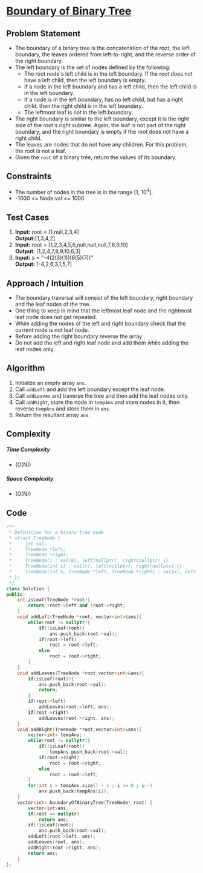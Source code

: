 # [Boundary of Binary Tree](https://leetcode.com/problems/boundary-of-binary-tree/description/)




## Problem Statement
- The boundary of a binary tree is the concatenation of the root, the left boundary, the leaves ordered from left-to-right, and the reverse order of the right boundary.
- The left boundary is the set of nodes defined by the following:
    - The root node's left child is in the left boundary. If the root does not have a left child, then the left boundary is empty.
    - If a node in the left boundary and has a left child, then the left child is in the left boundary.
    - If a node is in the left boundary, has no left child, but has a right child, then the right child is in the left boundary.
    - The leftmost leaf is not in the left boundary.
- The right boundary is similar to the left boundary, except it is the right side of the root's right subtree. Again, the leaf is not part of the right boundary, and the right boundary is empty if the root does not have a right child.
- The leaves are nodes that do not have any children. For this problem, the root is not a leaf.
- Given the `root` of a binary tree, return the values of its boundary.



## Constraints
- The number of nodes in the tree is in the range [1, 10<sup>4</sup>].
- -1000 <= Node.val <= 1000



## Test Cases
1. **Input:** root = [1,null,2,3,4] <br>
**Output:**[1,3,4,2]
2. **Input:** root = [1,2,3,4,5,6,null,null,null,7,8,9,10] <br>
**Output:** [1,2,4,7,8,9,10,6,3]
3. **Input:** s = "-4(2(3)(1))(6(5)(7))" <br>
**Output:** [-4,2,6,3,1,5,7]



## Approach / Intuition 
- The boundary traversal will consist of the left boundary, right boundary and the leaf nodes of the tree.
- One thing to keep in mind that the leftmost leaf node and the rightmost leaf node does not get repeated.
- While adding the nodes of the left and right boundary check that the current node is not leaf node.
- Before adding the right boundary reverse the array .
- Do not add the left and right leaf node and add them while adding the leaf nodes only.




## Algorithm 
1. Initialize an empty array `ans`.
2. Call `addLeft` and add the left boundary except the leaf node.
3. Call `addLeaves` and traverse the tree and then add the leaf nodes only.
4. Call `addRight`, store the node in `tempAns` and store nodes in it, then reverse `tempAns` and store them in `ans`.
5. Return the resultant array `ans`.



## Complexity
##### Time Complexity
- \(O(N)\)
##### Space Complexity
- \(O(N)\)



## Code
```cpp
/**
 * Definition for a binary tree node.
 * struct TreeNode {
 *     int val;
 *     TreeNode *left;
 *     TreeNode *right;
 *     TreeNode() : val(0), left(nullptr), right(nullptr) {}
 *     TreeNode(int x) : val(x), left(nullptr), right(nullptr) {}
 *     TreeNode(int x, TreeNode *left, TreeNode *right) : val(x), left(left), right(right) {}
 * };
 */
class Solution {
public:
    int isLeaf(TreeNode *root){
        return !root->left and !root->right;
    }
    void addLeft(TreeNode *root, vector<int>&ans){
        while(root != nullptr){
            if(!isLeaf(root))
                ans.push_back(root->val);
            if(root->left)
                root = root->left;
            else
                root = root->right;
        }
    }
    void addLeaves(TreeNode *root,vector<int>&ans){
        if(isLeaf(root)){
            ans.push_back(root->val);
            return;
        }
        if(root->left)
            addLeaves(root->left, ans);
        if(root->right)
            addLeaves(root->right, ans);
    }
    void addRight(TreeNode *root,vector<int>&ans){
        vector<int> tempAns;
        while(root != nullptr){
            if(!isLeaf(root))
                tempAns.push_back(root->val);
            if(root->right)
                root = root->right;
            else
                root = root->left;
        }
        for(int i = tempAns.size() - 1 ; i >= 0 ; i--)
            ans.push_back(tempAns[i]);
    }
    vector<int> boundaryOfBinaryTree(TreeNode* root) {
        vector<int>ans;
        if(root == nullptr)
            return ans;
        if(!isLeaf(root))
            ans.push_back(root->val);
        addLeft(root->left, ans);
        addLeaves(root, ans);
        addRight(root->right, ans);
        return ans;
    }
};
```